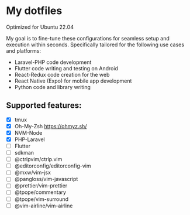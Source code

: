 # My dotfiles

Optimized for Ubuntu 22.04

My goal is to fine-tune these configurations for seamless setup and execution within seconds. Specifically tailored for the following use cases and platforms:

- Laravel-PHP code development
- Flutter code writing and testing on Android
- React-Redux code creation for the web
- React Native (Expo) for mobile app development
- Python code and library writing

## Supported features:

- [x] tmux
- [x] Oh-My-Zsh https://ohmyz.sh/
- [x] NVM-Node
- [x] PHP-Laravel
- [ ] Flutter
- [ ] sdkman
- [ ] @ctrlpvim/ctrlp.vim
- [ ] @editorconfig/editorconfig-vim
- [ ] @mxw/vim-jsx
- [ ] @pangloss/vim-javascript
- [ ] @prettier/vim-prettier
- [ ] @tpope/commentary
- [ ] @tpope/vim-surround
- [ ] @vim-airline/vim-airline
